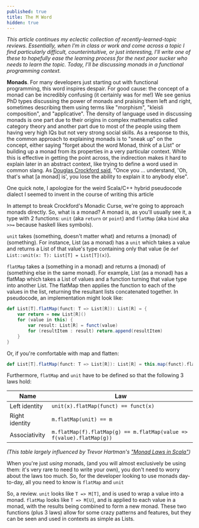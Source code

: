 ```yaml
---
published: true
title: The M Word
hidden: true
---
```

_This article continues my eclectic collection of recently-learned-topic reviews. Essentially, when I’m in class or work and come across a topic I find particularly difficult, counterintuitive, or just interesting, I’ll write one of these to hopefully ease the learning process for the next poor sucker who needs to learn the topic. Today, I’ll be discussing monads in a functional programming context._

**Monads**. For many developers just starting out with functional programming, this word inspires despair. For good cause: the concept of a monad can be incredibly confusing (it certainly was for me!) We see genius PhD types discussing the power of monads and praising them left and right, sometimes describing them using terms like "morphism", "kleisli composition", and "applicative". The density of language used in discussing monads is one part due to their origins in complex mathematics called category theory and another part due to most of the people using them having very high IQs but not very strong social skills. As a response to this, the common approach to explaining monads is to "sneak up" on the concept, either saying "forget about the word Monad, think of a List" or building up a monad from its properties in a very particular context. While this is effective in getting the point across, the indirection makes it hard to explain later in an abstract context, like trying to define a word used in common slang. As [Douglas Crockford said,](https://www.youtube.com/watch?v=dkZFtimgAcM) "Once you ... understand, 'Oh, that's what \[a monad\] is', you lose the ability to explain it to anybody else".

One quick note, I apologize for the weird Scala/C++ hybrid pseudocode dialect I seemed to invent in the course of writing this article

In attempt to break Crockford's Monadic Curse, we're going to approach monads directly. So, what is a monad? A monad is, as you'll usually see it, a type with 2 functions: `unit` (aka `return` or `point`) and `flatMap` (aka `bind` aka `>>=` because haskell likes symbols). 

`unit` takes (something, doesn't matter what) and returns a (monad) of (something). For instance, List (as a monad) has a `unit` which takes a value and returns a List of that value's type containing only that value (ie `def List::unit(x: T): List[T] = List[T](x)`). 

`flatMap` takes a (something in a monad) and returns a (monad) of (something else in the same monad). For example, List (as a monad) has a flatMap which takes a List of values and a function turning that value type into another List. The flatMap then applies the function to each of the values in the list, returning the resultant lists concatenated together. In pseudocode, an implementation might look like:

```scala
def List[T].flatMap(funct: T => List[R]): List[R] = {
	var return = new List[R]()
	for (value in this) {
    	var result: List[R] = funct(value)
        for (resultItem : result) return.append(resultItem)
    }
}
```
Or, if you're comfortable with map and flatten:
```scala
def List[T].flatMap(funct: T => List[R]): List[R] = this.map(funct).flatten
```

Furthermore, `flatMap` and `unit` have to be defined so that the following 3 laws hold:

| Name           | Law                                                                  |
|----------------|----------------------------------------------------------------------|
| Left identity  | `unit(x).flatMap(funct) == funct(x)`                                 |
| Right identity | `m.flatMap(unit) == m`                                               |
| Associativity  | `m.flatMap(f).flatMap(g) == m.flatMap(value => f(value).flatMap(g))` |
_(This table largely influenced by Trevor Hartman's ["Monad Laws in Scala"](https://devth.com/2015/monad-laws-in-scala))_

When you're just _using_ monads, (and you will almost exclusively be using them: it's very rare to need to write your own), you don't need to worry about the laws too much. So, for the developer looking to use monads day-to-day, all you need to know is `flatMap` and `unit`

So, a review. `unit` looks like `T => M[T]`, and is used to wrap a value into a monad. `flatMap` looks like `T => M[U]`, and is applied to each value in a monad, with the results being combined to form a new monad. These two functions (plus 3 laws) allow for some crazy patterns and features, but they can be seen and used in contexts as simple as Lists.
